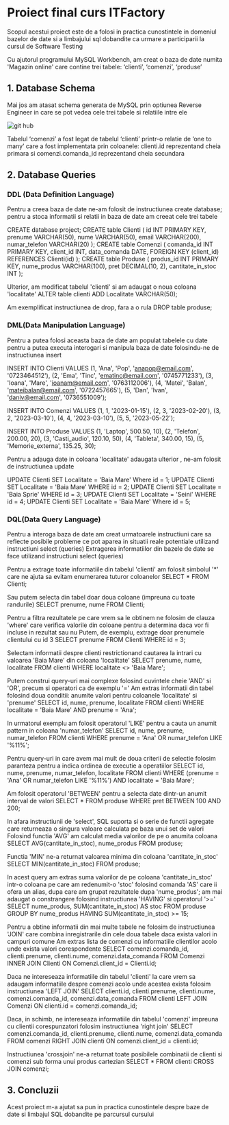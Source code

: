 # Proiect final curs ITFactory

Scopul acestui proiect este de a folosi in practica cunostintele in domeniul bazelor de date si a limbajului sql dobandite ca urmare a participarii la cursul de Software Testing

Cu ajutorul  programului MySQL Workbench, am creat o baza de date numita 'Magazin online' care contine trei tabele: ‘clienti’, ‘comenzi’, ‘produse’

## 1.	Database Schema

Mai jos am atasat schema generata de MySQL prin optiunea Reverse Engineer in care se pot vedea cele trei tabele si relatiile intre ele

![git hub](https://github.com/sabinatruica/Proiect-final/assets/130207490/16d703ab-0662-418e-a67b-6e2c68eacc9b)


Tabelul ‘comenzi’ a fost legat de tabelul ‘clienti’ printr-o relatie de ‘one to many’ care a fost implementata prin coloanele: clienti.id reprezentand cheia primara si comenzi.comanda_id reprezentand cheia secundara

## 2.	Database Queries

### DDL (Data Definition Language)

Pentru a creea baza de date ne-am folosit de instructiunea create database; pentru a stoca informatii si relatii in baza de date am creeat cele trei tabele

CREATE database project;
CREATE table Clienti (
id INT PRIMARY KEY,
prenume VARCHAR(50),
nume VARCHAR(50),
email VARCHAR(200),
numar_telefon VARCHAR(20)
);
CREATE table Comenzi (
comanda_id INT PRIMARY KEY,
client_id INT,
data_comanda DATE,
FOREIGN KEY (client_id) REFERENCES Clienti(id)
);
CREATE table Produse (
produs_id INT PRIMARY KEY,
nume_produs VARCHAR(100),
pret DECIMAL(10, 2),
cantitate_in_stoc INT
);

Ulterior, am modificat tabelul 'clienti' si am adaugat o noua coloana 'localitate'
ALTER table clienti ADD Localitate VARCHAR(50);

Am exemplificat instructiunea de drop, fara a o rula
DROP table produse;

### DML(Data Manipulation Language)

Pentru a putea folosi aceasta baza de date am populat tabelele cu date pentru a putea executa interogari si manipula baza de date folosindu-ne de instructiunea insert

INSERT INTO Clienti VALUES 
	(1, 'Ana', 'Pop', 'anapop@email.com', '0723464512'),
    (2, 'Ema', 'Tinc', 'ematinc@email.com', '0745771233'),
    (3, 'Ioana', 'Mare', 'ioanam@email.com', '0763112006'),
    (4, 'Matei', 'Balan', 'mateibalan@email.com', '0722457665'),
    (5, 'Dan', 'Ivan', 'daniv@email.com', '0736551009');

INSERT INTO Comenzi VALUES
	(1, 1, '2023-01-15'),
    (2, 3, '2023-02-20'),
    (3, 2, '2023-03-10'),
    (4, 4, '2023-03-10'),
    (5, 5, '2023-05-22');

INSERT INTO Produse VALUES
(1, 'Laptop', 500.50, 10),
(2, 'Telefon', 200.00, 20),
(3, 'Casti_audio', 120.10, 50),
(4, 'Tableta', 340.00, 15),
(5, 'Memorie_externa', 135.25, 30);

Pentru a adauga date in coloana 'localitate' adaugata ulterior , ne-am folosit de instructiunea update

UPDATE Clienti SET Localitate = 'Baia Mare' Where id = 1;
UPDATE Clienti SET Localitate = 'Baia Mare' WHERE id = 2;
UPDATE Clienti SET Localitate = 'Baia Sprie' WHERE id = 3;
UPDATE Clienti SET Localitate = 'Seini' WHERE id = 4;
UPDATE Clienti SET Localitate = 'Baia Mare' Where id = 5;

### DQL(Data Query Language)

Pentru a interoga baza de date am creat urmatoarele instructiuni care sa reflecte posibile probleme ce pot aparea in situatii reale potentiale utilizand instructiuni select (queries)
Extragerea informatiilor din bazele de date se face utilizand instructiuni select (queries)

Pentru a extrage toate informatiile din tabelul 'clienti' am folosit simbolul '*' care ne ajuta sa evitam enumerarea tuturor coloanelor
SELECT * FROM Clienti;

Sau putem selecta din tabel doar doua coloane (impreuna cu toate randurile)
SELECT prenume, nume FROM Clienti;

Pentru a filtra rezultatele pe care vrem sa le obtinem ne folosim de clauza 'where' care verifica valorile din coloane pentru a determina daca vor fi incluse in rezultat sau nu
Putem, de exemplu, extrage doar prenumele clientului cu id 3
SELECT prenume FROM Clienti WHERE id = 3;

Selectam informatii despre clienti restrictionand cautarea la intrari cu valoarea 'Baia Mare' din coloana 'localitate'
SELECT prenume, nume, localitate FROM clienti WHERE localitate <> 'Baia Mare';

Putem construi query-uri mai complexe folosind cuvintele cheie 'AND' si 'OR', precum si operatori ca de exemplu '='
Am extras informatii din tabel folosind doua conditii: anumite valori pentru coloanele 'localitate' si 'prenume' 
SELECT id, nume, prenume, localitate FROM clienti WHERE localitate = 'Baia Mare' AND prenume = 'Ana';

In urmatorul exemplu am folosit operatorul 'LIKE' pentru a cauta un anumit pattern in coloana 'numar_telefon'
SELECT id, nume, prenume, numar_telefon FROM clienti WHERE prenume = 'Ana' OR numar_telefon LIKE '%11%';

Pentru query-uri in care avem mai mult de doua criterii de selectie folosim paranteza pentru a indica ordinea de executie a operatiilor
SELECT id, nume, prenume, numar_telefon, localitate FROM clienti WHERE (prenume = 'Ana' OR numar_telefon LIKE '%11%') AND localitate = 'Baia Mare';

Am folosit operatorul 'BETWEEN' pentru a selecta date dintr-un anumit interval de valori
SELECT * FROM produse WHERE pret BETWEEN 100 AND 200;

In afara instructiunii de 'select', SQL suporta si o serie de functii agregate care returneaza o singura valoare calculata pe baza unui set de valori
Folosind functia 'AVG' am calculat media valorilor de pe o anumita coloana
SELECT AVG(cantitate_in_stoc), nume_produs FROM produse;

Functia 'MIN' ne-a returnat valoarea minima din coloana 'cantitate_in_stoc'
SELECT MIN(cantitate_in_stoc) FROM produse;

In acest query am extras suma valorilor de pe coloana 'cantitate_in_stoc' intr-o coloana pe care am redenumit-o 'stoc' folosind comanda 'AS' care ii ofera un alias, dupa care am grupat rezultatele dupa 'nume_produs'; am mai adaugat o constrangere folosind instructiunea 'HAVING' si operatorul '>='
SELECT nume_produs, SUM(cantitate_in_stoc) AS stoc FROM produse GROUP BY nume_produs HAVING SUM(cantitate_in_stoc) >= 15;

Pentru a obtine informatii din mai multe tabele ne folosim de instructiunea 'JOIN' care combina inregistrarile din cele doua tabele daca exista valori in campuri comune
Am extras lista de comenzi cu informatiile clientilor acolo unde exista valori corespondente
SELECT comenzi.comanda_id, clienti.prenume, clienti.nume, comenzi.data_comanda FROM Comenzi INNER JOIN Clienti ON Comenzi.client_id = Clienti.id;

Daca ne intereseaza informatiile din tabelul 'clienti' la care vrem sa adaugam informatiile despre comenzi acolo unde acestea exista folosim instructiunea 'LEFT JOIN'
SELECT clienti.id, clienti.prenume, clienti.nume, comenzi.comanda_id, comenzi.data_comanda FROM clienti LEFT JOIN Comenzi ON clienti.id = comenzi.comanda_id;

Daca, in schimb, ne intereseaza informatiile din tabelul 'comenzi' impreuna cu clientii corespunzatori folosim instructiunea 'right join'
SELECT comenzi.comanda_id, clienti.prenume, clienti.nume, comenzi.data_comanda FROM comenzi RIGHT JOIN clienti ON comenzi.client_id = clienti.id;

Instructiunea 'crossjoin' ne-a returnat toate posibilele combinatii de clienti si comenzi sub forma unui produs cartezian
SELECT * FROM clienti CROSS JOIN comenzi;

## 3.	Concluzii

Acest proiect m-a ajutat sa pun in practica cunostintele despre baze de date si limbajul SQL dobandite pe parcursul cursului 
                                                                  



